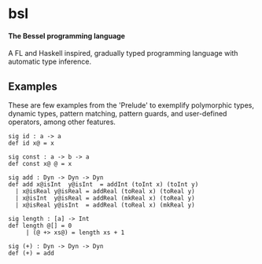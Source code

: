 bsl
===

#### The Bessel programming language

A FL and Haskell inspired, gradually typed programming language with
automatic type inference.


Examples
--------

These are few examples from the 'Prelude' to exemplify polymorphic
types, dynamic types, pattern matching, pattern guards, and
user-defined operators, among other features.

    sig id : a -> a
    def id x@ = x

    sig const : a -> b -> a
    def const x@ @ = x

    sig add : Dyn -> Dyn -> Dyn
    def add x@isInt  y@isInt  = addInt (toInt x) (toInt y)
      | x@isReal y@isReal = addReal (toReal x) (toReal y)
      | x@isInt  y@isReal = addReal (mkReal x) (toReal y)
      | x@isReal y@isInt  = addReal (toReal x) (mkReal y)

    sig length : [a] -> Int
    def length @[] = 0
         | (@ +> xs@) = length xs + 1

    sig (+) : Dyn -> Dyn -> Dyn
    def (+) = add